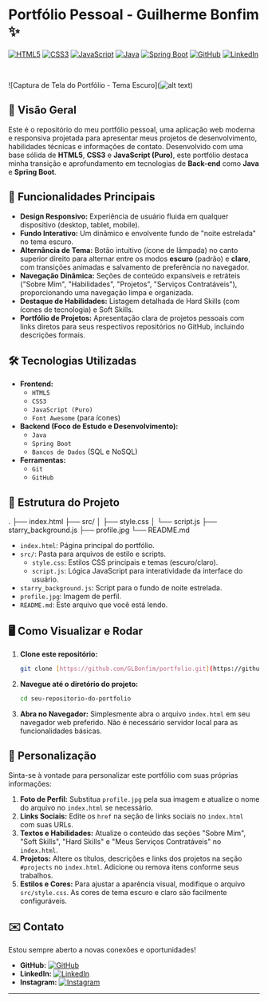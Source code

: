 # Portfólio Pessoal - Guilherme Bonfim ✨

[![HTML5](https://img.shields.io/badge/HTML5-E34F26?style=for-the-badge&logo=html5&logoColor=white)](https://developer.mozilla.org/pt-BR/docs/Web/HTML)
[![CSS3](https://img.shields.io/badge/CSS3-1572B6?style=for-the-badge&logo=css3&logoColor=white)](https://developer.mozilla.org/pt-BR/docs/Web/CSS)
[![JavaScript](https://img.shields.io/badge/JavaScript-F7DF1E?style=for-the-badge&logo=javascript&logoColor=black)](https://developer.mozilla.org/pt-BR/docs/Web/JavaScript)
[![Java](https://img.shields.io/badge/Java-007396?style=for-the-badge&logo=java&logoColor=white)](https://www.java.com/)
[![Spring Boot](https://img.shields.io/badge/Spring_Boot-6DB33F?style=for-the-badge&logo=spring-boot&logoColor=white)](https://spring.io/projects/spring-boot)
[![GitHub](https://img.shields.io/badge/GitHub-100000?style=for-the-badge&logo=github&logoColor=white)](https://github.com/GLBonfim)
[![LinkedIn](https://img.shields.io/badge/LinkedIn-0A66C2?style=for-the-badge&logo=linkedin&logoColor=white)](https://www.linkedin.com/in/glbonfim/)

<br>

![Captura de Tela do Portfólio - Tema Escuro](![alt text](image.png))

## 🌟 Visão Geral

Este é o repositório do meu portfólio pessoal, uma aplicação web moderna e responsiva projetada para apresentar meus projetos de desenvolvimento, habilidades técnicas e informações de contato. Desenvolvido com uma base sólida de **HTML5**, **CSS3** e **JavaScript (Puro)**, este portfólio destaca minha transição e aprofundamento em tecnologias de **Back-end** como **Java** e **Spring Boot**.

## 🚀 Funcionalidades Principais

* **Design Responsivo:** Experiência de usuário fluida em qualquer dispositivo (desktop, tablet, mobile).
* **Fundo Interativo:** Um dinâmico e envolvente fundo de "noite estrelada" no tema escuro.
* **Alternância de Tema:** Botão intuitivo (ícone de lâmpada) no canto superior direito para alternar entre os modos **escuro** (padrão) e **claro**, com transições animadas e salvamento de preferência no navegador.
* **Navegação Dinâmica:** Seções de conteúdo expansíveis e retráteis ("Sobre Mim", "Habilidades", "Projetos", "Serviços Contratáveis"), proporcionando uma navegação limpa e organizada.
* **Destaque de Habilidades:** Listagem detalhada de Hard Skills (com ícones de tecnologia) e Soft Skills.
* **Portfólio de Projetos:** Apresentação clara de projetos pessoais com links diretos para seus respectivos repositórios no GitHub, incluindo descrições formais.

## 🛠️ Tecnologias Utilizadas

* **Frontend:**
    * `HTML5`
    * `CSS3`
    * `JavaScript (Puro)`
    * `Font Awesome` (para ícones)
* **Backend (Foco de Estudo e Desenvolvimento):**
    * `Java`
    * `Spring Boot`
    * `Bancos de Dados` (SQL e NoSQL)
* **Ferramentas:**
    * `Git`
    * `GitHub`

## 📂 Estrutura do Projeto

.
├── index.html
├── src/
│   ├── style.css
│   └── script.js
├── starry_background.js
├── profile.jpg
└── README.md

* `index.html`: Página principal do portfólio.
* `src/`: Pasta para arquivos de estilo e scripts.
    * `style.css`: Estilos CSS principais e temas (escuro/claro).
    * `script.js`: Lógica JavaScript para interatividade da interface do usuário.
* `starry_background.js`: Script para o fundo de noite estrelada.
* `profile.jpg`: Imagem de perfil.
* `README.md`: Este arquivo que você está lendo.


## 🖥️ Como Visualizar e Rodar

1.  **Clone este repositório:**
    ```bash
    git clone [https://github.com/GLBonfim/portfolio.git](https://github.com/GLBonfim/portfolio.git)
    ```

2.  **Navegue até o diretório do projeto:**
    ```bash
    cd seu-repositorio-do-portfolio
    ```

3.  **Abra no Navegador:**
    Simplesmente abra o arquivo `index.html` em seu navegador web preferido. Não é necessário servidor local para as funcionalidades básicas.

## 🔧 Personalização

Sinta-se à vontade para personalizar este portfólio com suas próprias informações:

1.  **Foto de Perfil:** Substitua `profile.jpg` pela sua imagem e atualize o nome do arquivo no `index.html` se necessário.
2.  **Links Sociais:** Edite os `href` na seção de links sociais no `index.html` com suas URLs.
3.  **Textos e Habilidades:** Atualize o conteúdo das seções "Sobre Mim", "Soft Skills", "Hard Skills" e "Meus Serviços Contratáveis" no `index.html`.
4.  **Projetos:** Altere os títulos, descrições e links dos projetos na seção `#projects` no `index.html`. Adicione ou remova itens conforme seus trabalhos.
5.  **Estilos e Cores:** Para ajustar a aparência visual, modifique o arquivo `src/style.css`. As cores de tema escuro e claro são facilmente configuráveis.

## ✉️ Contato

Estou sempre aberto a novas conexões e oportunidades!

* **GitHub:** [![GitHub](https://img.shields.io/badge/GLBonfim-100000?style=flat&logo=github&logoColor=white)](https://github.com/GLBonfim)
* **LinkedIn:** [![LinkedIn](https://img.shields.io/badge/Guilherme_Bonfim-0A66C2?style=flat&logo=linkedin&logoColor=white)](https://www.linkedin.com/in/glbonfim/)
* **Instagram:** [![Instagram](https://img.shields.io/badge/onloreto13-E4405F?style=flat&logo=instagram&logoColor=white)](https://instagram.com/onloreto13)

---
